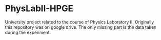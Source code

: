 # PhysLabII-HPGE
University project related to the course of Physics Laboratory II.
Originally this repository was on google drive. 
The only missing part is the data taken during the experiment.
